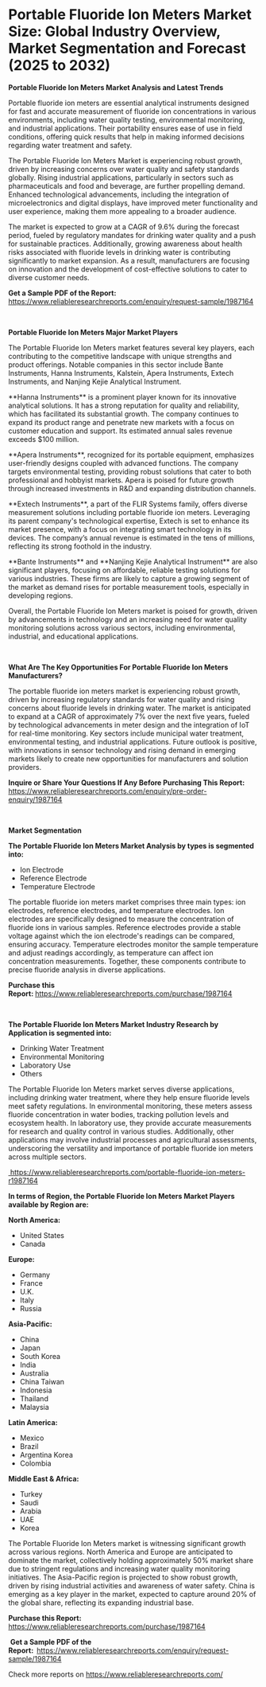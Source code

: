 <p><h1>Portable Fluoride Ion Meters Market Size: Global Industry Overview, Market Segmentation and Forecast (2025 to 2032)</h1></p><p><strong>Portable Fluoride Ion Meters Market Analysis and Latest Trends</strong></p>
<p><p>Portable fluoride ion meters are essential analytical instruments designed for fast and accurate measurement of fluoride ion concentrations in various environments, including water quality testing, environmental monitoring, and industrial applications. Their portability ensures ease of use in field conditions, offering quick results that help in making informed decisions regarding water treatment and safety.</p><p>The Portable Fluoride Ion Meters Market is experiencing robust growth, driven by increasing concerns over water quality and safety standards globally. Rising industrial applications, particularly in sectors such as pharmaceuticals and food and beverage, are further propelling demand. Enhanced technological advancements, including the integration of microelectronics and digital displays, have improved meter functionality and user experience, making them more appealing to a broader audience.</p><p>The market is expected to grow at a CAGR of 9.6% during the forecast period, fueled by regulatory mandates for drinking water quality and a push for sustainable practices. Additionally, growing awareness about health risks associated with fluoride levels in drinking water is contributing significantly to market expansion. As a result, manufacturers are focusing on innovation and the development of cost-effective solutions to cater to diverse customer needs.</p></p>
<p><strong>Get a Sample PDF of the Report:&nbsp;</strong> <a href="https://www.reliableresearchreports.com/enquiry/request-sample/1987164?utm_campaign=2241&utm_medium=2&utm_source=Github&utm_content=ia&utm_term=02032025&utm_id=portable-fluoride-ion-meters">https://www.reliableresearchreports.com/enquiry/request-sample/1987164</a></p>
<p>&nbsp;</p>
<p><strong>Portable Fluoride Ion Meters Major Market Players</strong></p>
<p><p>The Portable Fluoride Ion Meters market features several key players, each contributing to the competitive landscape with unique strengths and product offerings. Notable companies in this sector include Bante Instruments, Hanna Instruments, Kalstein, Apera Instruments, Extech Instruments, and Nanjing Kejie Analytical Instrument.</p><p>**Hanna Instruments** is a prominent player known for its innovative analytical solutions. It has a strong reputation for quality and reliability, which has facilitated its substantial growth. The company continues to expand its product range and penetrate new markets with a focus on customer education and support. Its estimated annual sales revenue exceeds $100 million.</p><p>**Apera Instruments**, recognized for its portable equipment, emphasizes user-friendly designs coupled with advanced functions. The company targets environmental testing, providing robust solutions that cater to both professional and hobbyist markets. Apera is poised for future growth through increased investments in R&D and expanding distribution channels.</p><p>**Extech Instruments**, a part of the FLIR Systems family, offers diverse measurement solutions including portable fluoride ion meters. Leveraging its parent company's technological expertise, Extech is set to enhance its market presence, with a focus on integrating smart technology in its devices. The company’s annual revenue is estimated in the tens of millions, reflecting its strong foothold in the industry.</p><p>**Bante Instruments** and **Nanjing Kejie Analytical Instrument** are also significant players, focusing on affordable, reliable testing solutions for various industries. These firms are likely to capture a growing segment of the market as demand rises for portable measurement tools, especially in developing regions.</p><p>Overall, the Portable Fluoride Ion Meters market is poised for growth, driven by advancements in technology and an increasing need for water quality monitoring solutions across various sectors, including environmental, industrial, and educational applications.</p></p>
<p>&nbsp;</p>
<p><strong>What Are The Key Opportunities For Portable Fluoride Ion Meters Manufacturers?</strong></p>
<p><p>The portable fluoride ion meters market is experiencing robust growth, driven by increasing regulatory standards for water quality and rising concerns about fluoride levels in drinking water. The market is anticipated to expand at a CAGR of approximately 7% over the next five years, fueled by technological advancements in meter design and the integration of IoT for real-time monitoring. Key sectors include municipal water treatment, environmental testing, and industrial applications. Future outlook is positive, with innovations in sensor technology and rising demand in emerging markets likely to create new opportunities for manufacturers and solution providers.</p></p>
<p><strong>Inquire or Share Your Questions If Any Before Purchasing This Report:</strong> <a href="https://www.reliableresearchreports.com/enquiry/pre-order-enquiry/1987164?utm_campaign=2241&utm_medium=2&utm_source=Github&utm_content=ia&utm_term=02032025&utm_id=portable-fluoride-ion-meters">https://www.reliableresearchreports.com/enquiry/pre-order-enquiry/1987164</a></p>
<p>&nbsp;</p>
<p><strong>Market Segmentation</strong></p>
<p><strong>The Portable Fluoride Ion Meters Market Analysis by types is segmented into:</strong></p>
<p><ul><li>Ion Electrode</li><li>Reference Electrode</li><li>Temperature Electrode</li></ul></p>
<p><p>The portable fluoride ion meters market comprises three main types: ion electrodes, reference electrodes, and temperature electrodes. Ion electrodes are specifically designed to measure the concentration of fluoride ions in various samples. Reference electrodes provide a stable voltage against which the ion electrode's readings can be compared, ensuring accuracy. Temperature electrodes monitor the sample temperature and adjust readings accordingly, as temperature can affect ion concentration measurements. Together, these components contribute to precise fluoride analysis in diverse applications.</p></p>
<p><strong>Purchase this Report:&nbsp;</strong><a href="https://www.reliableresearchreports.com/purchase/1987164?utm_campaign=2241&utm_medium=2&utm_source=Github&utm_content=ia&utm_term=02032025&utm_id=portable-fluoride-ion-meters">https://www.reliableresearchreports.com/purchase/1987164</a></p>
<p>&nbsp;</p>
<p><strong>The Portable Fluoride Ion Meters Market Industry Research by Application is segmented into:</strong></p>
<p><ul><li>Drinking Water Treatment</li><li>Environmental Monitoring</li><li>Laboratory Use</li><li>Others</li></ul></p>
<p><p>The Portable Fluoride Ion Meters market serves diverse applications, including drinking water treatment, where they help ensure fluoride levels meet safety regulations. In environmental monitoring, these meters assess fluoride concentration in water bodies, tracking pollution levels and ecosystem health. In laboratory use, they provide accurate measurements for research and quality control in various studies. Additionally, other applications may involve industrial processes and agricultural assessments, underscoring the versatility and importance of portable fluoride ion meters across multiple sectors.</p></p>
<p><a href="https://www.reliableresearchreports.com/portable-fluoride-ion-meters-r1987164?utm_campaign=2241&utm_medium=2&utm_source=Github&utm_content=ia&utm_term=02032025&utm_id=portable-fluoride-ion-meters">&nbsp;https://www.reliableresearchreports.com/portable-fluoride-ion-meters-r1987164</a></p>
<p><strong>In terms of Region, the Portable Fluoride Ion Meters Market Players available by Region are:</strong></p>
<p>
    <p> <strong> North America: </strong>
        <ul>
            <li>United States</li>
            <li>Canada</li>
        </ul>
        </p> 
    <p> <strong> Europe: </strong>
        <ul>
            <li>Germany</li>
            <li>France</li>
            <li>U.K.</li>
            <li>Italy</li>
            <li>Russia</li>
        </ul>
        </p> 
    <p> <strong> Asia-Pacific: </strong>
        <ul>
            <li>China</li>
            <li>Japan</li>
            <li>South Korea</li>
            <li>India</li>
            <li>Australia</li>
            <li>China Taiwan</li>
            <li>Indonesia</li>
            <li>Thailand</li>
            <li>Malaysia</li>
        </ul>
        </p> 
    <p> <strong> Latin America: </strong>
        <ul>
            <li>Mexico</li>
            <li>Brazil</li>
            <li>Argentina Korea</li>
            <li>Colombia</li>
        </ul>
        </p> 
    <p> <strong> Middle East & Africa: </strong>
        <ul>
            <li>Turkey</li>
            <li>Saudi</li>
            <li>Arabia</li>
            <li>UAE</li>
            <li>Korea</li>
        </ul>
    </p>
    </p>
<p><p>The Portable Fluoride Ion Meters market is witnessing significant growth across various regions. North America and Europe are anticipated to dominate the market, collectively holding approximately 50% market share due to stringent regulations and increasing water quality monitoring initiatives. The Asia-Pacific region is projected to show robust growth, driven by rising industrial activities and awareness of water safety. China is emerging as a key player in the market, expected to capture around 20% of the global share, reflecting its expanding industrial base.</p></p>
<p><strong>Purchase this Report: </strong><a href="https://www.reliableresearchreports.com/purchase/1987164?utm_campaign=2241&utm_medium=2&utm_source=Github&utm_content=ia&utm_term=02032025&utm_id=portable-fluoride-ion-meters">https://www.reliableresearchreports.com/purchase/1987164</a></p>
<p>&nbsp;<strong>Get a Sample PDF of the Report:&nbsp;&nbsp;</strong><a href="https://www.reliableresearchreports.com/enquiry/request-sample/1987164?utm_campaign=2241&utm_medium=2&utm_source=Github&utm_content=ia&utm_term=02032025&utm_id=portable-fluoride-ion-meters">https://www.reliableresearchreports.com/enquiry/request-sample/1987164</a></p>
<p><strong></strong></p>
<p>Check more reports on <a href="https://www.reliableresearchreports.com/?utm_campaign=2241&utm_medium=2&utm_source=Github&utm_content=ia&utm_term=02032025&utm_id=portable-fluoride-ion-meters">https://www.reliableresearchreports.com/</a></p>